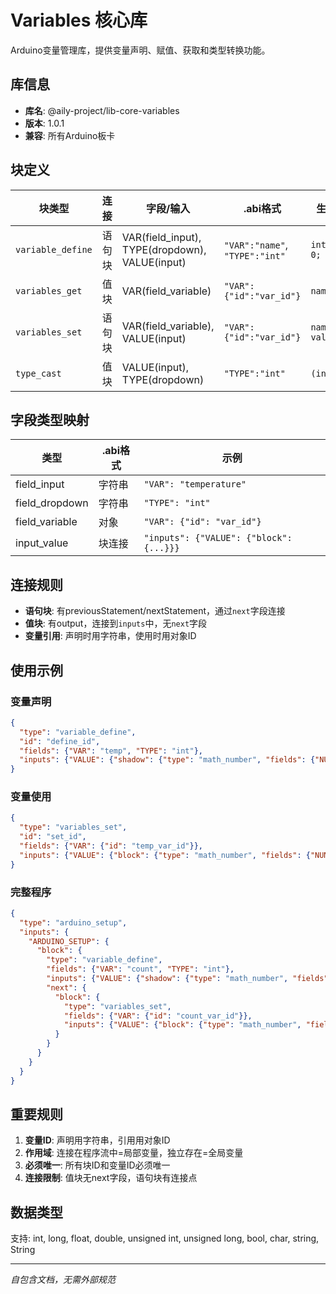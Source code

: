 # Variables 核心库

Arduino变量管理库，提供变量声明、赋值、获取和类型转换功能。

## 库信息
- **库名**: @aily-project/lib-core-variables
- **版本**: 1.0.1  
- **兼容**: 所有Arduino板卡

## 块定义

| 块类型 | 连接 | 字段/输入 | .abi格式 | 生成代码 |
|--------|------|----------|----------|----------|
| `variable_define` | 语句块 | VAR(field_input), TYPE(dropdown), VALUE(input) | `"VAR":"name"`, `"TYPE":"int"` | `int name = 0;` |
| `variables_get` | 值块 | VAR(field_variable) | `"VAR":{"id":"var_id"}` | `name` |
| `variables_set` | 语句块 | VAR(field_variable), VALUE(input) | `"VAR":{"id":"var_id"}` | `name = value;` |
| `type_cast` | 值块 | VALUE(input), TYPE(dropdown) | `"TYPE":"int"` | `(int)value` |

## 字段类型映射

| 类型 | .abi格式 | 示例 |
|------|----------|------|
| field_input | 字符串 | `"VAR": "temperature"` |
| field_dropdown | 字符串 | `"TYPE": "int"` |
| field_variable | 对象 | `"VAR": {"id": "var_id"}` |
| input_value | 块连接 | `"inputs": {"VALUE": {"block": {...}}}` |

## 连接规则

- **语句块**: 有previousStatement/nextStatement，通过`next`字段连接
- **值块**: 有output，连接到`inputs`中，无`next`字段
- **变量引用**: 声明时用字符串，使用时用对象ID

## 使用示例

### 变量声明
```json
{
  "type": "variable_define",
  "id": "define_id",
  "fields": {"VAR": "temp", "TYPE": "int"},
  "inputs": {"VALUE": {"shadow": {"type": "math_number", "fields": {"NUM": 25}}}}
}
```

### 变量使用
```json
{
  "type": "variables_set",
  "id": "set_id", 
  "fields": {"VAR": {"id": "temp_var_id"}},
  "inputs": {"VALUE": {"block": {"type": "math_number", "fields": {"NUM": 30}}}}
}
```

### 完整程序
```json
{
  "type": "arduino_setup",
  "inputs": {
    "ARDUINO_SETUP": {
      "block": {
        "type": "variable_define",
        "fields": {"VAR": "count", "TYPE": "int"},
        "inputs": {"VALUE": {"shadow": {"type": "math_number", "fields": {"NUM": 0}}}},
        "next": {
          "block": {
            "type": "variables_set",
            "fields": {"VAR": {"id": "count_var_id"}},
            "inputs": {"VALUE": {"block": {"type": "math_number", "fields": {"NUM": 1}}}}
          }
        }
      }
    }
  }
}
```

## 重要规则

1. **变量ID**: 声明用字符串，引用用对象ID
2. **作用域**: 连接在程序流中=局部变量，独立存在=全局变量  
3. **必须唯一**: 所有块ID和变量ID必须唯一
4. **连接限制**: 值块无next字段，语句块有连接点

## 数据类型
支持: int, long, float, double, unsigned int, unsigned long, bool, char, string, String

---
*自包含文档，无需外部规范*